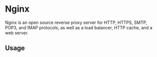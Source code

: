 # Nginx
Nginx is an open source reverse proxy server for HTTP, HTTPS, SMTP, POP3, and IMAP protocols, as well as a load balancer, HTTP cache, and a web server.

## Usage                

